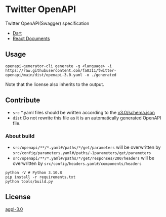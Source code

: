 # Twitter OpenAPI

Twitter OpenAPI(Swagger) specification

- [Dart](https://github.com/fa0311/twitter_openapi_dart)
- [React Documents](https://github.com/fa0311/twitter-openapi-docs)

## Usage

```shell
openapi-generator-cli generate -g <language> -i https://raw.githubusercontent.com/fa0311/twitter-openapi/main/dist/openapi-3.0.yaml -o ./generated
```

Note that the license also inherits to the output.

## Contribute

- `src` *.yaml files should be written according to the [v3.0/schema.json](https://raw.githubusercontent.com/OAI/OpenAPI-Specification/main/schemas/v3.0/schema.json)
- `dist` Do not rewrite this file as it is an automatically generated OpenAPI file.

### About build

- `src/openapi/**/*.yaml#/paths/*/get/parameters` will be overwritten by `src/config/parameters.yaml#/paths/~1parameters/get/parameters`
- `src/openapi/**/*.yaml#/paths/*/get/responses/200/headers` will be overwritten by `src/config/headers.yaml#/components/headers`

```shell
python -V # Python 3.10.8
pip install -r requirements.txt
python tools/build.py
```

## License

[agpl-3.0](./LICENSE.txt)
